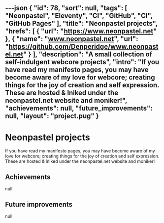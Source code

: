 ---json
{
"id": 78,
"sort": null,
"tags": [
"Neonpastel",
"Eleventy",
"CI",
"GitHub",
"CI",
"GitHub Pages"
],
"title": "Neonpastel projects",
"hrefs": [
{
"url": "https://www.neonpastel.net"
},
{
"name": "www.neonpastel.net",
"url": "https://github.com/Denperidge/www.neonpastel.net"
}
],
"description": "A small collection of self-indulgent webcore projects",
"intro": "If you have read my manifesto pages, you may have become aware of my love for webcore; creating things for the joy of creation and self expression. These are hosted & lniked under the neonpastel.net website and moniker!",
"achievements": null,
"future_improvements": null,
"layout": "project.pug"
}
---
# Neonpastel projects
If you have read my manifesto pages, you may have become aware of my love for webcore; creating things for the joy of creation and self expression. These are hosted & lniked under the neonpastel.net website and moniker!

## Achievements
null

## Future improvements
null
